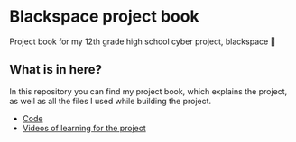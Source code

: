# Blackspace project book
Project book for my 12th grade high school cyber project, blackspace 🌌

## What is in here?
In this repository you can find my project book, which explains the project, as well as all the files I used while building the project.

- [Code](https://github.com/ido-hi/blackspace.git)
- [Videos of learning for the project](https://drive.google.com/drive/folders/1-v18DglvWqSaLbt27HRZ5W8qNwRiHOD4?usp=sharing)
